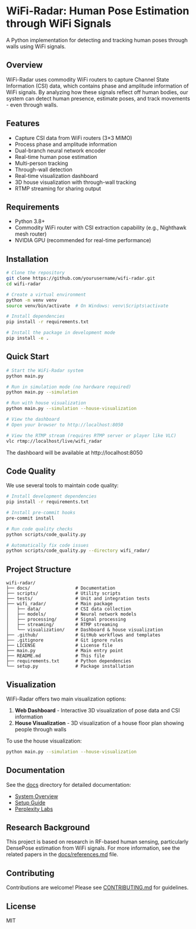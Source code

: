 # WiFi-Radar: Human Pose Estimation through WiFi Signals

A Python implementation for detecting and tracking human poses through walls using WiFi signals.

## Overview

WiFi-Radar uses commodity WiFi routers to capture Channel State Information (CSI) data, which contains phase and amplitude information of WiFi signals. By analyzing how these signals reflect off human bodies, our system can detect human presence, estimate poses, and track movements - even through walls.

## Features

- Capture CSI data from WiFi routers (3×3 MIMO)
- Process phase and amplitude information
- Dual-branch neural network encoder
- Real-time human pose estimation
- Multi-person tracking
- Through-wall detection
- Real-time visualization dashboard
- 3D house visualization with through-wall tracking
- RTMP streaming for sharing output

## Requirements

- Python 3.8+
- Commodity WiFi router with CSI extraction capability (e.g., Nighthawk mesh router)
- NVIDIA GPU (recommended for real-time performance)

## Installation

```bash
# Clone the repository
git clone https://github.com/yourusername/wifi-radar.git
cd wifi-radar

# Create a virtual environment
python -m venv venv
source venv/bin/activate  # On Windows: venv\Scripts\activate

# Install dependencies
pip install -r requirements.txt

# Install the package in development mode
pip install -e .
```

## Quick Start

```bash
# Start the WiFi-Radar system
python main.py

# Run in simulation mode (no hardware required)
python main.py --simulation

# Run with house visualization
python main.py --simulation --house-visualization

# View the dashboard
# Open your browser to http://localhost:8050

# View the RTMP stream (requires RTMP server or player like VLC)
vlc rtmp://localhost/live/wifi_radar
```

The dashboard will be available at http://localhost:8050

## Code Quality

We use several tools to maintain code quality:

```bash
# Install development dependencies
pip install -r requirements.txt

# Install pre-commit hooks
pre-commit install

# Run code quality checks
python scripts/code_quality.py

# Automatically fix code issues
python scripts/code_quality.py --directory wifi_radar/
```

## Project Structure

```
wifi-radar/
├── docs/                 # Documentation
├── scripts/              # Utility scripts
├── tests/                # Unit and integration tests
├── wifi_radar/           # Main package
│   ├── data/             # CSI data collection
│   ├── models/           # Neural network models
│   ├── processing/       # Signal processing
│   ├── streaming/        # RTMP streaming
│   └── visualization/    # Dashboard & house visualization
├── .github/              # GitHub workflows and templates
├── .gitignore            # Git ignore rules
├── LICENSE               # License file
├── main.py               # Main entry point
├── README.md             # This file
├── requirements.txt      # Python dependencies
└── setup.py              # Package installation
```

## Visualization

WiFi-Radar offers two main visualization options:

1. **Web Dashboard** - Interactive 3D visualization of pose data and CSI information
2. **House Visualization** - 3D visualization of a house floor plan showing people through walls

To use the house visualization:

```bash
python main.py --simulation --house-visualization
```

## Documentation

See the [docs](./docs) directory for detailed documentation:
- [System Overview](./docs/system_overview.md)
- [Setup Guide](./docs/setup_guide.md)
- [Perplexity Labs](./docs/perplexity_labs.md)

## Research Background

This project is based on research in RF-based human sensing, particularly DensePose estimation from WiFi signals. For more information, see the related papers in the [docs/references.md](./docs/references.md) file.

## Contributing

Contributions are welcome! Please see [CONTRIBUTING.md](.github/CONTRIBUTING.md) for guidelines.

## License

MIT
